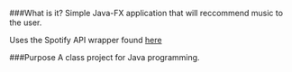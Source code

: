 ###What is it?
Simple Java-FX application that will reccommend music to the user.

Uses the Spotify API wrapper found [here](https://github.com/thelinmichael/spotify-web-api-java)

###Purpose
A class project for Java programming.